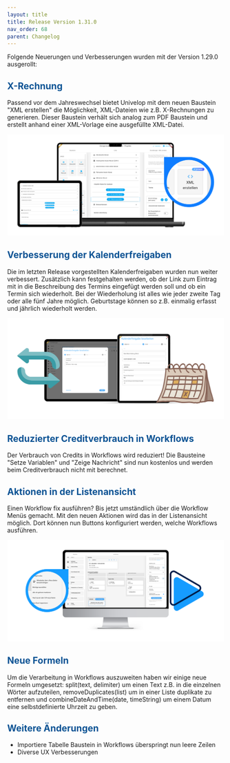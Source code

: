```yaml
---
layout: title
title: Release Version 1.31.0
nav_order: 68
parent: Changelog
---
```


Folgende Neuerungen und Verbesserungen wurden mit der Version 1.29.0 ausgerollt:

## <span style="color:#0b5394">**X-Rechnung**</span>

Passend vor dem Jahreswechsel bietet Univelop mit dem neuen Baustein "XML erstellen" die Möglichkeit, XML-Dateien wie z.B. X-Rechnungen zu generieren. Dieser Baustein verhält sich analog zum PDF Baustein und erstellt anhand einer XML-Vorlage eine ausgefüllte XML-Datei.

![release-xml](\old_assets\latest-updates\release-xml.png 'release-xml')

## <span style="color:#0b5394">**Verbesserung der Kalenderfreigaben**</span>

Die im letzten Release vorgestellten Kalenderfreigaben wurden nun weiter verbessert. Zusätzlich kann festgehalten werden, ob der Link zum Eintrag mit in die Beschreibung des Termins eingefügt werden soll und ob ein Termin sich wiederholt. Bei der Wiederholung ist alles wie jeder zweite Tag oder alle fünf Jahre möglich. Geburtstage können so z.B. einmalig erfasst und jährlich wiederholt werden.

![release-improved-calendar-export](\old_assets\latest-updates\release-improved-calendar-export.png 'release-improved-calendar-export')

## <span style="color:#0b5394">**Reduzierter Creditverbrauch in Workflows**</span>

Der Verbrauch von Credits in Workflows wird reduziert! Die Bausteine "Setze Variablen" und "Zeige Nachricht" sind nun kostenlos und werden beim Creditverbrauch nicht mit berechnet.

## <span style="color:#0b5394">**Aktionen in der Listenansicht**</span>

Einen Workflow fix ausführen? Bis jetzt umständlich über die Workflow Menüs gemacht. Mit den neuen Aktionen wird das in der Listenansicht möglich. Dort können nun Buttons konfiguriert werden, welche Workflows ausführen.

![release-action-buttons](\old_assets\latest-updates\release-action-buttons.png 'release-action-buttons')

## <span style="color:#0b5394">**Neue Formeln**</span>

Um die Verarbeitung in Workflows auszuweiten haben wir einige neue Formeln umgesetzt: split(text, delimiter) um einen Text z.B. in die einzelnen Wörter aufzuteilen, removeDuplicates(list) um in einer Liste duplikate zu entfernen und combineDateAndTime(date, timeString) um einem Datum eine selbstdefinierte Uhrzeit zu geben.

## <span style="color:#0b5394">**Weitere Änderungen**</span>

-   Importiere Tabelle Baustein in Workflows überspringt nun leere Zeilen
-   Diverse UX Verbesserungen
